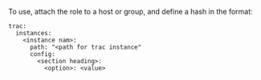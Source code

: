 To use, attach the role to a host or group, and define a hash in the format:

```
trac:
  instances:
    <instance nam>:
      path: "<path for trac instance"
      config:
        <section heading>:
          <option>: <value>
```
